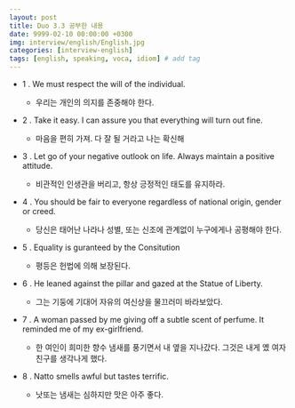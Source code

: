 ```yaml
---
layout: post
title: Duo 3.3 공부한 내용
date: 9999-02-10 00:00:00 +0300
img: interview/english/English.jpg
categories: [interview-english] 
tags: [english, speaking, voca, idiom] # add tag
---
```


+ 1 . We must respect the will of the individual.
    + 우리는 개인의 의지를 존중해야 한다.
        
+ 2 . Take it easy. I can assure you that everything will turn out fine.
    + 마음을 편히 가져. 다 잘 될 거라고 나는 확신해
        
+ 3 . Let go of your negative outlook on life. Always maintain a positive attitude.
    + 비관적인 인생관을 버리고, 항상 긍정적인 태도를 유지하라.
    
+ 4 . You should be fair to everyone regardless of national origin, gender or creed.
    + 당신은 태어난 나라나 성별, 또는 신조에 관계없이 누구에게나 공평해야 한다.

+ 5 . Equality is guranteed by the Consitution
    + 평등은 헌법에 의해 보장된다.
    
+ 6 . He leaned against the pillar and gazed at the Statue of Liberty.
    + 그는 기둥에 기대어 자유의 여신상을 물끄러미 바라보았다.

+ 7 . A woman passed by me giving off a subtle scent of perfume. It reminded me of my ex-girlfriend.
    + 한 여인이 희미한 향수 냄새를 풍기면서 내 옆을 지나갔다. 그것은 내게 옜 여자친구를 생각나게 했다.
    
+ 8 . Natto smells awful but tastes terrific.
    + 낫또는 냄새는 심하지만 맛은 아주 좋다.